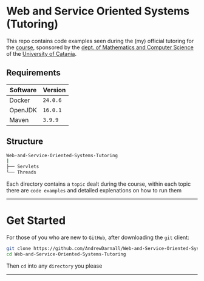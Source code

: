 # Web and Service Oriented Systems (Tutoring)

This repo contains code examples seen during the (my) official tutoring for the [course](https://web.dmi.unict.it/corsi/l-31/insegnamenti?seuid=DCA22E7D-5433-432E-AD70-2EF753F662A6), sponsored by the [dept. of Mathematics and Computer Science](https://web.dmi.unict.it/it) of the [University of Catania](https://www.unict.it).

## Requirements

| Software    | Version  |
|-------------|----------|
| Docker      | `24.0.6` |
| OpenJDK     | `16.0.1` |
| Maven       | `3.9.9`  |

## Structure

```bash
Web-and-Service-Oriented-Systems-Tutoring
|
├── Servlets
└── Threads
```

Each directory contains a `topic` dealt during the course, within each topic there are `code examples` and detailed explenations on how to run them

-----

# Get Started

For those of you who are new to `GitHub`, after downloading the `git` client:

```bash
git clone https://github.com/AndrewDarnall/Web-and-Service-Oriented-Systems-Tutoring.git
cd Web-and-Service-Oriented-Systems-Tutoring
```

Then `cd` into any `directory` you please


-----